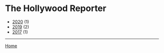 # The Hollywood Reporter

  * [2020](./the-hollywood-reporter-2020.md/) (1)
  * [2019](./the-hollywood-reporter-2019.md/) (2)
  * [2017](./the-hollywood-reporter-2017.md/) (1)

----

[Home](../)
